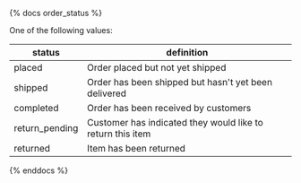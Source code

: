 {% docs order_status %}

One of the following values:

| status          | definition                                                 |
|-----------------|------------------------------------------------------------|
| placed          | Order placed but not yet shipped                           |  
| shipped         | Order has been shipped but hasn't yet been delivered       |
| completed       | Order has been received by customers                       |
| return_pending  | Customer has indicated they would like to return this item |
| returned        | Item has been returned                                     |

{% enddocs %}